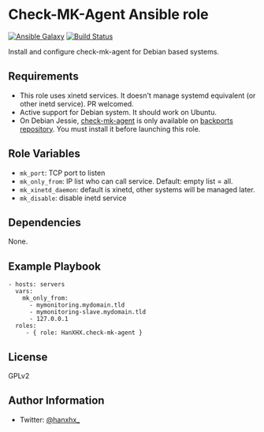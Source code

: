 Check-MK-Agent Ansible role
===========================

[![Ansible Galaxy](http://img.shields.io/badge/ansible--galaxy-HanXHX.check--mk--agent-blue.svg)](https://galaxy.ansible.com/list#/roles/4399) [![Build Status](https://travis-ci.org/HanXHX/ansible-check-mk-agent.svg?branch=master)](https://travis-ci.org/HanXHX/ansible-check-mk-agent) 

Install and configure check-mk-agent for Debian based systems.

Requirements
------------

- This role uses xinetd services. It doesn't manage systemd equivalent (or other inetd service). PR welcomed.
- Active support for Debian system. It should work on Ubuntu.
- On Debian Jessie, [check-mk-agent](https://packages.debian.org/jessie-backports/check-mk-agent) is only available on [backports repository](http://backports.debian.org/). You must install it before launching this role.

Role Variables
--------------

- `mk_port`: TCP port to listen
- `mk_only_from`: IP list who can call service. Default: empty list = all.
- `mk_xinetd_daemon`: default is xinetd, other systems will be managed later.
- `mk_disable`: disable inetd service

Dependencies
------------

None.

Example Playbook
----------------

    - hosts: servers
      vars:
        mk_only_from:
          - mymonitoring.mydomain.tld
          - mymonitoring-slave.mydomain.tld
          - 127.0.0.1
      roles:
         - { role: HanXHX.check-mk-agent }

License
-------

GPLv2

Author Information
------------------

- Twitter: [@hanxhx_](https://twitter.com/hanxhx_)
